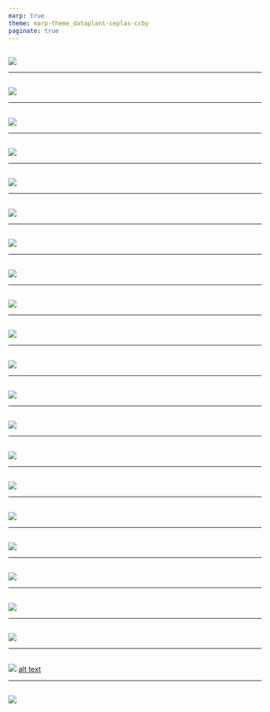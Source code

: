 ```yaml
---
marp: true
theme: marp-theme_dataplant-ceplas-ccby
paginate: true
--- 
```





## 

![](./start-here/arc-prototypic-assay-new.svg)

---

## 

![](./start-here/arc-prototypic-assay-sop1.svg)

---

## 

![](./start-here/arc-prototypic-assay-sop2.svg)

---

## 

![](./start-here/arc-prototypic-assay-sop3.svg)

---

## 

![](./start-here/arc-prototypic-datamap-fragment-selectors1.svg)

---

## 

![](./start-here/arc-prototypic-datamap-fragment-selectors2.svg)

---

## 

![](./start-here/arc-prototypic-datamap.svg)

---

## 

![](./start-here/arc-prototypic-metadata-missing.svg)

---

## 

![](./start-here/arc-prototypic-metadata-table-add-characteristic.svg)

---

## 

![](./start-here/arc-prototypic-metadata-table-add-parameter.svg)

---



## 

![](./start-here/arc-prototypic-study-parameterization1.svg)

---

## 

![](./start-here/arc-prototypic-study-parameterization2.svg)

---

## 

![](./start-here/arc-prototypic-study-parameterization3.svg)

---

## 

![](./start-here/arc-prototypic-workflows-cwl1.svg)

---

## 

![](./start-here/arc-prototypic-workflows-cwl2.svg)

---

## 

![](./start-here/arc-prototypic-workflows-virtual.svg)

---

## 

![](./start-here/arc-prototypic-workflows1.svg)

---

## 

![](./start-here/arc-prototypic-workflows2.svg)

---

## 

![](./start-here/arcitect-newAssay.svg)

---

## 

![](./start-here/collaboration-git-toBeReplaced.svg)

---

## 

![](./start-here/collaboration-plantdatahub.svg)
 [alt text](<DataPLANT - workshop active.pptx>)

---

## 

![](./start-here/swate-templates.svg)
